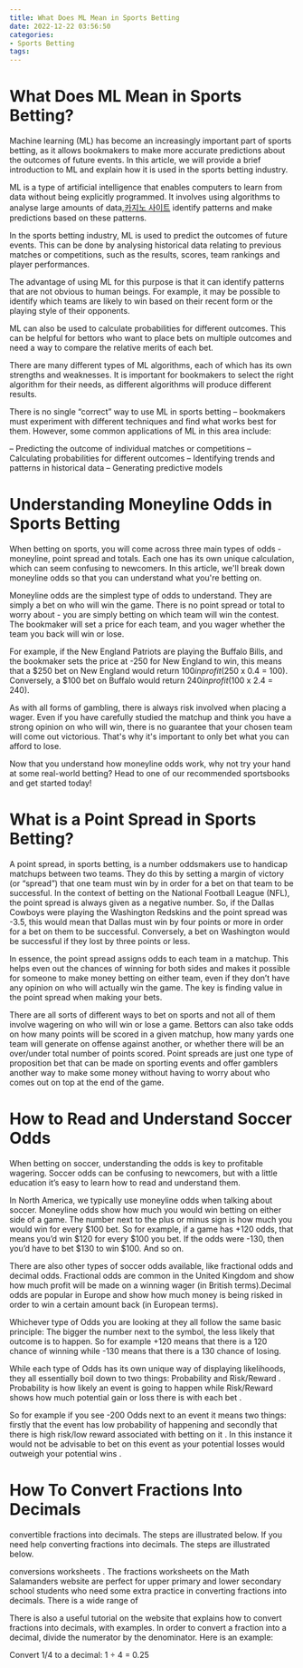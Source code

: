 ```yaml
---
title: What Does ML Mean in Sports Betting
date: 2022-12-22 03:56:50
categories:
- Sports Betting
tags:
---
```



#  What Does ML Mean in Sports Betting?

Machine learning (ML) has become an increasingly important part of sports betting, as it allows bookmakers to make more accurate predictions about the outcomes of future events. In this article, we will provide a brief introduction to ML and explain how it is used in the sports betting industry.

ML is a type of artificial intelligence that enables computers to learn from data without being explicitly programmed. It involves using algorithms to analyse large amounts of data,[카지노 사이트](https://choegocasino.com/) identify patterns and make predictions based on these patterns.

In the sports betting industry, ML is used to predict the outcomes of future events. This can be done by analysing historical data relating to previous matches or competitions, such as the results, scores, team rankings and player performances.

The advantage of using ML for this purpose is that it can identify patterns that are not obvious to human beings. For example, it may be possible to identify which teams are likely to win based on their recent form or the playing style of their opponents.

ML can also be used to calculate probabilities for different outcomes. This can be helpful for bettors who want to place bets on multiple outcomes and need a way to compare the relative merits of each bet.

There are many different types of ML algorithms, each of which has its own strengths and weaknesses. It is important for bookmakers to select the right algorithm for their needs, as different algorithms will produce different results.

There is no single “correct” way to use ML in sports betting – bookmakers must experiment with different techniques and find what works best for them. However, some common applications of ML in this area include:

– Predicting the outcome of individual matches or competitions
– Calculating probabilities for different outcomes
– Identifying trends and patterns in historical data
– Generating predictive models

#  Understanding Moneyline Odds in Sports Betting

When betting on sports, you will come across three main types of odds - moneyline, point spread and totals. Each one has its own unique calculation, which can seem confusing to newcomers. In this article, we'll break down moneyline odds so that you can understand what you're betting on.

Moneyline odds are the simplest type of odds to understand. They are simply a bet on who will win the game. There is no point spread or total to worry about - you are simply betting on which team will win the contest. The bookmaker will set a price for each team, and you wager whether the team you back will win or lose.

For example, if the New England Patriots are playing the Buffalo Bills, and the bookmaker sets the price at -250 for New England to win, this means that a $250 bet on New England would return $100 in profit ($250 x 0.4 = 100). Conversely, a $100 bet on Buffalo would return $240 in profit ($100 x 2.4 = 240).

As with all forms of gambling, there is always risk involved when placing a wager. Even if you have carefully studied the matchup and think you have a strong opinion on who will win, there is no guarantee that your chosen team will come out victorious. That's why it's important to only bet what you can afford to lose.

Now that you understand how moneyline odds work, why not try your hand at some real-world betting? Head to one of our recommended sportsbooks and get started today!

#  What is a Point Spread in Sports Betting?

A point spread, in sports betting, is a number oddsmakers use to handicap matchups between two teams. They do this by setting a margin of victory (or “spread”) that one team must win by in order for a bet on that team to be successful. In the context of betting on the National Football League (NFL), the point spread is always given as a negative number. So, if the Dallas Cowboys were playing the Washington Redskins and the point spread was -3.5, this would mean that Dallas must win by four points or more in order for a bet on them to be successful. Conversely, a bet on Washington would be successful if they lost by three points or less.

In essence, the point spread assigns odds to each team in a matchup. This helps even out the chances of winning for both sides and makes it possible for someone to make money betting on either team, even if they don’t have any opinion on who will actually win the game. The key is finding value in the point spread when making your bets.

There are all sorts of different ways to bet on sports and not all of them involve wagering on who will win or lose a game. Bettors can also take odds on how many points will be scored in a given matchup, how many yards one team will generate on offense against another, or whether there will be an over/under total number of points scored. Point spreads are just one type of proposition bet that can be made on sporting events and offer gamblers another way to make some money without having to worry about who comes out on top at the end of the game.

#  How to Read and Understand Soccer Odds 

When betting on soccer, understanding the odds is key to profitable wagering. Soccer odds can be confusing to newcomers, but with a little education it’s easy to learn how to read and understand them.

In North America, we typically use moneyline odds when talking about soccer. Moneyline odds show how much you would win betting on either side of a game. The number next to the plus or minus sign is how much you would win for every $100 bet. So for example, if a game has +120 odds, that means you’d win $120 for every $100 you bet. If the odds were -130, then you’d have to bet $130 to win $100. And so on.

There are also other types of soccer odds available, like fractional odds and decimal odds. Fractional odds are common in the United Kingdom and show how much profit will be made on a winning wager (in British terms).Decimal odds are popular in Europe and show how much money is being risked in order to win a certain amount back (in European terms).

Whichever type of Odds you are looking at they all follow the same basic principle: The bigger the number next to the symbol, the less likely that outcome is to happen. So for example +120 means that there is a 120 chance of winning while -130 means that there is a 130 chance of losing. 

While each type of Odds has its own unique way of displaying likelihoods, they all essentially boil down to two things: Probability and Risk/Reward . Probability is how likely an event is going to happen while Risk/Reward shows how much potential gain or loss there is with each bet . 

 So for example if you see -200 Odds next to an event it means two things: firstly that the event has low probability of happening and secondly that there is high risk/low reward associated with betting on it . In this instance it would not be advisable to bet on this event as your potential losses would outweigh your potential wins .

#  How To Convert Fractions Into Decimals

 convertible fractions into decimals. The steps are illustrated below. If you need help converting fractions into decimals. The steps are illustrated below.

 conversions worksheets . The fractions worksheets on the Math Salamanders website are perfect for upper primary and lower secondary school students who need some extra practice in converting fractions into decimals. There is a wide range of

There is also a useful tutorial on the website that explains how to convert fractions into decimals, with examples. In order to convert a fraction into a decimal, divide the numerator by the denominator. Here is an example: 

Convert 1/4 to a decimal: 
1 ÷ 4 = 0.25